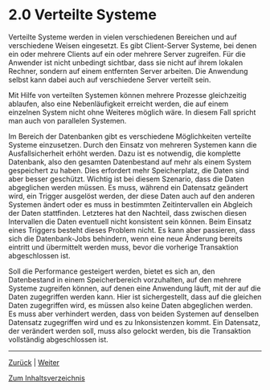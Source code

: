 # 2.0 Verteilte Systeme

Verteilte Systeme werden in vielen verschiedenen Bereichen und auf verschiedene Weisen eingesetzt. Es gibt Client-Server Systeme, bei denen ein oder mehrere Clients auf ein oder mehrere Server zugreifen. Für die Anwender ist nicht unbedingt sichtbar, dass sie nicht auf ihrem lokalen Rechner, sondern auf einem entfernten Server arbeiten. Die Anwendung selbst kann dabei auch auf verschiedene Server verteilt sein.

Mit Hilfe von verteilten Systemen können mehrere Prozesse gleichzeitig ablaufen, also eine Nebenläufigkeit erreicht werden, die auf einem einzelnen System nicht ohne Weiteres möglich wäre. In diesem Fall spricht man auch von parallelen Systemen.

Im Bereich der Datenbanken gibt es verschiedene Möglichkeiten verteilte Systeme einzusetzen. Durch den Einsatz von mehreren Systemen kann die Ausfallsicherheit erhöht werden. Dazu ist es notwendig, die komplette Datenbank, also den gesamten Datenbestand auf mehr als einem System gespeichert zu haben. Dies erfordert mehr Speicherplatz, die Daten sind aber besser geschützt. Wichtig ist bei diesem Szenario, dass die Daten abgeglichen werden müssen. Es muss, während ein Datensatz geändert wird, ein Trigger ausgelöst werden, der diese Daten auch auf den anderen Systemen ändert oder es muss in bestimmten Zeitintervallen ein Abgleich der Daten stattfinden. Letzteres hat den Nachteil, dass zwischen diesen Intervallen die Daten eventuell nicht konsistent sein können. Beim Einsatz eines Triggers besteht dieses Problem nicht. Es kann aber passieren, dass sich die Datenbank-Jobs behindern, wenn eine neue Änderung bereits eintritt und übermittelt werden muss, bevor die vorherige Transaktion abgeschlossen ist. 

Soll die Performance gesteigert werden, bietet es sich an, den Datenbestand in einem Speicherbereich vorzuhalten, auf den mehrere Systeme zugreifen können, auf denen eine Anwendung läuft, mit der auf die Daten zugegriffen werden kann. Hier ist sichergestellt, dass auf die gleichen Daten zugegriffen wird, es müssen also keine Daten abgeglichen werden. Es muss aber verhindert werden, dass von beiden Systemen auf denselben Datensatz zugegriffen wird und es zu Inkonsistenzen kommt. Ein Datensatz, der verändert werden soll, muss also gelockt werden, bis die Transaktion vollständig abgeschlossen ist.

-----
[Zurück](1_Einleitung.md) | [Weiter](2.1_Arten_von_verteilten_Datenbanken.md)

[Zum Inhaltsverzeichnis](README.md)